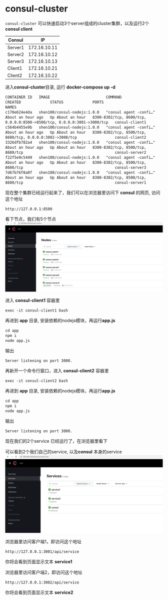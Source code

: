 # consul-cluster
`consul-cluster` 可以快速启动3个server组成的cluster集群，以及运行2个 **consul client**

| Consul | IP |
| ------- | ------- |
| Server1| 172.16.10.11 |
| Server2 | 172.16.10.12 |
| Server3 | 172.16.10.13 |
| Client1 | 172.16.10.21 |
| Client2 | 172.16.10.22 |

进入**consul-cluster**目录, 运行 **docker-compose up -d**

```
CONTAINER ID   IMAGE                         COMMAND                  CREATED             STATUS             PORTS                                                                     NAMES
c170e624e4da   shen100/consul-nodejs:1.0.0   "consul agent -confi…"   About an hour ago   Up About an hour   8300-8302/tcp, 8600/tcp, 0.0.0.0:8500->8500/tcp, 0.0.0.0:3001->3000/tcp   consul-client1
c564b4455e9b   shen100/consul-nodejs:1.0.0   "consul agent -confi…"   About an hour ago   Up About an hour   8300-8302/tcp, 8500/tcp, 8600/tcp, 0.0.0.0:3002->3000/tcp                 consul-client2
3326dfb782a4   shen100/consul-nodejs:1.0.0   "consul agent -confi…"   About an hour ago   Up About an hour   8300-8302/tcp, 8500/tcp, 8600/tcp                                         consul-server2
f22f5e9c5449   shen100/consul-nodejs:1.0.0   "consul agent -confi…"   About an hour ago   Up About an hour   8300-8302/tcp, 8500/tcp, 8600/tcp                                         consul-server3
7d67b76f8a0f   shen100/consul-nodejs:1.0.0   "consul agent -confi…"   About an hour ago   Up About an hour   8300-8302/tcp, 8500/tcp, 8600/tcp                                         consul-server1
```

现在整个集群已经运行起来了，我们可以在浏览器里访问下 **consul** 的网页, 访问这个地址
```
http://127.0.0.1:8500
```

看下节点，我们有5个节点
![My Picture 1](images/1.jpg)


进入 **consul-client1** 容器里
```
exec -it consul-client1 bash
```

再进到 **app** 目录,  安装依赖的nodejs模块，再运行**app.js**
```
cd app
npm i 
node app.js 
```

输出
```
Server listening on port 3000.
```

再新开一个命令行窗口，进入 **consul-client2** 容器里
```
exec -it consul-client2 bash
```

再进到 **app** 目录,  安装依赖的nodejs模块，再运行**app.js**
```
cd app
npm i 
node app.js 
```

输出
```
Server listening on port 3000.
```

现在我们的2个service 已经运行了，在浏览器里看下

可以看到2个我们自己的service, 以及**consul** 本身的service
![My Picture 2](images/2.jpg)

浏览器里访问客户端1，即访问这个地址
```
http://127.0.0.1:3001/api/service
```

你将会看到页面显示文本 **service1**

浏览器里访问客户端2，即访问这个地址
```
http://127.0.0.1:3002/api/service
```

你将会看到页面显示文本 **service2**










